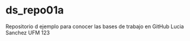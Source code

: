 # ds_repo01a
Repositorio d ejemplo para conocer las bases de trabajo en GitHub
Lucia Sanchez
UFM
123
